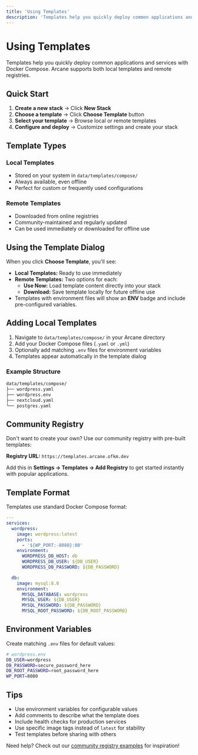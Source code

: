 ```yaml
---
title: 'Using Templates'
description: 'Templates help you quickly deploy common applications and services with Docker Compose. Arcane supports both local templates and remote registries.'
---
```


# Using Templates

Templates help you quickly deploy common applications and services with Docker Compose. Arcane supports both local templates and remote registries.

## Quick Start

1. **Create a new stack** → Click **New Stack**
2. **Choose a template** → Click **Choose Template** button
3. **Select your template** → Browse local or remote templates
4. **Configure and deploy** → Customize settings and create your stack

## Template Types

### Local Templates

- Stored on your system in `data/templates/compose/`
- Always available, even offline
- Perfect for custom or frequently used configurations

### Remote Templates

- Downloaded from online registries
- Community-maintained and regularly updated
- Can be used immediately or downloaded for offline use

## Using the Template Dialog

When you click **Choose Template**, you'll see:

- **Local Templates:** Ready to use immediately
- **Remote Templates:** Two options for each:
  - **Use Now:** Load template content directly into your stack
  - **Download:** Save template locally for future offline use
- Templates with environment files will show an **ENV** badge and include pre-configured variables.

## Adding Local Templates

1. Navigate to `data/templates/compose/` in your Arcane directory
2. Add your Docker Compose files (`.yaml` or `.yml`)
3. Optionally add matching `.env` files for environment variables
4. Templates appear automatically in the template dialog

### Example Structure

```diff
data/templates/compose/
├── wordpress.yaml
├── wordpress.env
├── nextcloud.yaml
└── postgres.yaml
```

## Community Registry

Don't want to create your own? Use our community registry with pre-built templates:

**Registry URL:** `https://templates.arcane.ofkm.dev`

Add this in **Settings → Templates → Add Registry** to get started instantly with popular applications.

## Template Format

Templates use standard Docker Compose format:

```yaml
---
services:
  wordpress:
    image: wordpress:latest
    ports:
      - '${WP_PORT:-8080}:80'
    environment:
      WORDPRESS_DB_HOST: db
      WORDPRESS_DB_USER: ${DB_USER}
      WORDPRESS_DB_PASSWORD: ${DB_PASSWORD}

  db:
    image: mysql:8.0
    environment:
      MYSQL_DATABASE: wordpress
      MYSQL_USER: ${DB_USER}
      MYSQL_PASSWORD: ${DB_PASSWORD}
      MYSQL_ROOT_PASSWORD: ${DB_ROOT_PASSWORD}
```

## Environment Variables

Create matching `.env` files for default values:

```bash
# wordpress.env
DB_USER=wordpress
DB_PASSWORD=secure_password_here
DB_ROOT_PASSWORD=root_password_here
WP_PORT=8080
```

## Tips

- Use environment variables for configurable values
- Add comments to describe what the template does
- Include health checks for production services
- Use specific image tags instead of `latest` for stability
- Test templates before sharing with others

Need help? Check out our [community registry examples](https://github.com/ofkm/arcane-templates) for inspiration!
